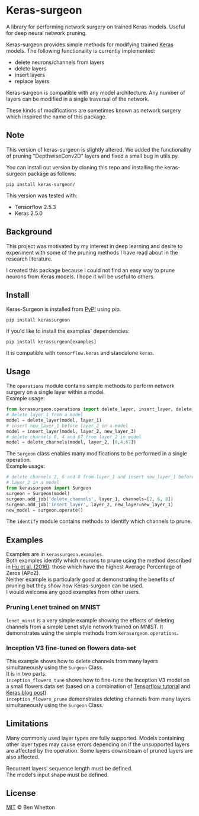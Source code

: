 # Keras-surgeon

A library for performing network surgery on trained Keras models. Useful for deep neural network pruning.

Keras-surgeon provides simple methods for modifying trained 
[Keras][] models. The following functionality is currently implemented:
* delete neurons/channels from layers
* delete layers
* insert layers
* replace layers

Keras-surgeon is compatible with any model architecture. Any number of 
layers can be modified in a single traversal of the network.

These kinds of modifications are sometimes known as network surgery which 
inspired the name of this package.

## Note

This version of keras-surgeon is slightly altered. We added the functionality of pruning "DepthwiseConv2D" layers and fixed a small bug in utils.py.

You can install out version by cloning this repo and installing the keras-surgeon package as follows:

```
pip install keras-surgeon/
```

This version was tested with:

* Tensorflow 2.5.3
* Keras 2.5.0

## Background

This project was motivated by my interest in deep learning and desire to 
experiment with some of the pruning methods I have read about in the research 
literature.

I created this package because I could not find an easy way to prune
neurons from Keras models. I hope it will be useful to others. 

## Install
Keras-Surgeon is installed from [PyPI] using pip.
```
pip install kerassurgeon
```
If you'd like to install the examples' dependencies:
```
pip install kerassurgeon[examples]
```

It is compatible with `tensorflow.keras` and standalone `keras`.

## Usage
The `operations` module contains simple methods to perform network surgery on a 
single layer within a model.\
Example usage:
```python
from kerassurgeon.operations import delete_layer, insert_layer, delete_channels
# delete layer_1 from a model
model = delete_layer(model, layer_1)
# insert new_layer_1 before layer_2 in a model
model = insert_layer(model, layer_2, new_layer_3)
# delete channels 0, 4 and 67 from layer_2 in model
model = delete_channels(model, layer_2, [0,4,67])
```

The `Surgeon` class enables many modifications to be performed in a single operation.\
Example usage:
```python
# delete channels 2, 6 and 8 from layer_1 and insert new_layer_1 before 
# layer_2 in a model
from kerassurgeon import Surgeon
surgeon = Surgeon(model)
surgeon.add_job('delete_channels', layer_1, channels=[2, 6, 8])
surgeon.add_job('insert_layer', layer_2, new_layer=new_layer_1)
new_model = surgeon.operate()
```

The `identify` module contains methods to identify which channels to prune.

## Examples 
Examples are in `kerassurgeon.examples`.\
Both examples identify which neurons to prune using the method described in 
[Hu et al. (2016)][]: those which have the highest Average Percentage of Zeros (APoZ).\
Neither example is particularly good at demonstrating the benefits of pruning 
but they show how Keras-surgeon can be used.\
I would welcome any good examples from other users.

### Pruning Lenet trained on MNIST
`lenet_minst` is a very simple example showing the effects of deleting channels from a 
simple Lenet style network trained on MNIST. It demonstrates using the simple 
methods from `kerasurgeon.operations`.

### Inception V3 fine-tuned on flowers data-set
This example shows how to delete channels from many layers simultaneously using 
the `Surgeon` Class.\
It is in two parts:  
`inception_flowers_tune` shows how to fine-tune the Inception V3 model on a small flowers 
data set (based on a combination of [Tensorflow tutorial] and [Keras blog post]).\
`inception_flowers_prune` demonstrates deleting channels from many layers 
simultaneously using the `Surgeon` Class.

## Limitations
Many commonly used layer types are fully supported. Models containing other
layer types may cause errors depending on if the unsupported layers are affected
by the operation. Some layers downstream of pruned layers are also affected.

Recurrent layers’ sequence length must be defined.\
The model’s input shape must be defined.

## License

[MIT](LICENSE) © Ben Whetton


[Hu et al. (2016)]: http://arxiv.org/abs/1607.03250
[Keras]: https://github.com/fchollet/keras
[Tensorflow tutorial]: https://www.tensorflow.org/tutorials/image_retraining#training_on_flowers
[Keras blog post]: https://blog.keras.io/building-powerful-image-classification-models-using-very-little-data.html
[PyPI]: https://pypi.org/

